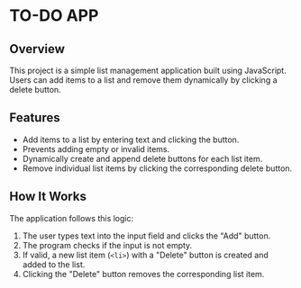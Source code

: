 # TO-DO APP 

## Overview

This project is a simple list management application built using JavaScript. Users can add items to a list and remove them dynamically by clicking a delete button.

## Features

- Add items to a list by entering text and clicking the button.
- Prevents adding empty or invalid items.
- Dynamically create and append delete buttons for each list item.
- Remove individual list items by clicking the corresponding delete button.

## How It Works

The application follows this logic:

1. The user types text into the input field and clicks the "Add" button.
2. The program checks if the input is not empty.
3. If valid, a new list item (`<li>`) with a "Delete" button is created and added to the list.
4. Clicking the "Delete" button removes the corresponding list item.
